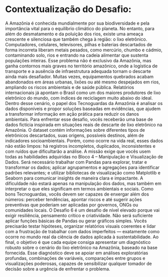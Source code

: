 # Contextualização do Desafio:
A Amazônia é conhecida mundialmente por sua biodiversidade e pela importância vital para o equilíbrio climático do planeta. No entanto, para além do desmatamento e da poluição dos rios, existe uma ameaça crescente e silenciosa que também chega à região: o lixo eletrônico. Computadores, celulares, televisores, pilhas e baterias descartados de forma incorreta liberam metais pesados, como mercúrio, chumbo e cádmio, contaminando solo, rios e entrando na cadeia alimentar que sustenta populações inteiras.
Esse problema não é exclusivo da Amazônia, mas ganha contornos mais graves no território amazônico, onde a logística de transporte e a ausência de infraestrutura adequada tornam o descarte ainda mais desafiador. Muitas vezes, equipamentos quebrados acabam abandonados em áreas urbanas, lixões ou até mesmo despejados em rios, ampliando os riscos ambientais e de saúde pública.
Relatórios internacionais já apontam o Brasil como um dos maiores produtores de lixo eletrônico do mundo, com índices de reciclagem muito abaixo do ideal. Dentro desse cenário, o papel dos Tecnoguardas da Amazônia é analisar os dados disponíveis e propor soluções baseadas em evidências, que ajudem a transformar informação em ação prática para reduzir os danos ambientais.
Para enfrentar esse desafio, vocês receberão uma base de dados fictícia inspirada em situações reais de descarte de lixo eletrônico na Amazônia. O dataset contém informações sobre diferentes tipos de eletrônicos descartados, suas origens, possíveis destinos, além de indicadores socioambientais. Porém, como ocorre na vida real, esses dados não estão limpos: há registros incompletos, duplicados, inconsistentes e com ruídos que dificultarão a análise.
A missão exige que vocês usem todas as habilidades adquiridas no Bloco 4 – Manipulação e Visualização de Dados. Será necessário trabalhar com Pandas para explorar, tratar e transformar os dados; aplicar agrupamentos e agregações para identificar padrões relevantes; e utilizar bibliotecas de visualização como Matplotlib e Seaborn para comunicar insights de maneira clara e impactante.
A dificuldade não estará apenas na manipulação dos dados, mas também em interpretar o que eles significam em termos ambientais e sociais. Como bons Tecnoguardas, vocês devem ser capazes de enxergar além dos números: perceber tendências, apontar riscos e até sugerir ações preventivas que poderiam ser aplicadas por governos, ONGs ou comunidades locais.
O Desafio 6 é um desafio de nível elevado porque vai exigir resiliência, pensamento crítico e criatividade. Não será suficiente aplicar funções básicas de Pandas ou gerar gráficos simples. Vocês precisarão testar hipóteses, organizar relatórios visuais coerentes e lidar com a frustração de trabalhar com dados imperfeitos — exatamente como ocorre no mundo real da ciência de dados aplicada à sustentabilidade.
Ao final, o objetivo é que cada equipe consiga apresentar um diagnóstico robusto sobre o cenário do lixo eletrônico na Amazônia, baseado na base fornecida. Esse diagnóstico deve se apoiar em análises exploratórias profundas, combinações de variáveis, comparações entre grupos e visualizações poderosas, capazes de sensibilizar qualquer tomador de decisão sobre a urgência de enfrentar o problema.